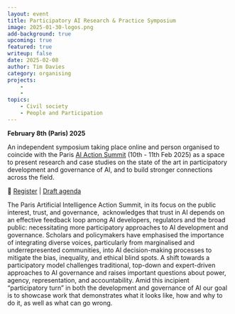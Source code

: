 ```yaml
---
layout: event
title: Participatory AI Research & Practice Symposium
image: 2025-01-30-logos.png
add-background: true
upcoming: true
featured: true
writeup: false
date: 2025-02-08
author: Tim Davies
category: organising
projects:
    - 
    - 
topics:
    - Civil society
    - People and Participation
---
```


**February 8th (Paris) 2025**

An independent symposium taking place online and person organised to coincide with the Paris [AI Action Summit](https://www.elysee.fr/en/sommet-pour-l-action-sur-l-ia) (10th - 11th Feb 2025) as a space to present research and case studies on the state of the art in participatory development and governance of AI, and to build stronger connections across the field.

🔗 [Register](https://www.eventbrite.com/e/participatory-ai-research-practice-symposium-tickets-1117632010429?aff=oddtdtcreator) | [Draft agenda](https://www.notion.so/connectedbydata/Draft-Agenda-8th-Feb-17a260e24e1a8092b9e4ebe332807534)

<!--more-->

The Paris Artificial Intelligence Action Summit, in its focus on the public interest, trust, and governance,  acknowledges that trust in AI depends on an effective feedback loop among AI developers, regulators and the broad public: necessitating more participatory approaches to AI development and governance. Scholars and policymakers have emphasised the importance of integrating diverse voices, particularly from marginalised and underrepresented communities, into AI decision-making processes to mitigate the bias, inequality, and ethical blind spots. A shift towards a participatory model challenges traditional, top-down and expert-driven approaches to AI governance and raises important questions about power, agency, representation, and accountability. Amid this incipient “participatory turn” in both the development and governance of AI our goal is to showcase work that demonstrates what it looks like, how and why to do it, as well as what can go wrong.
